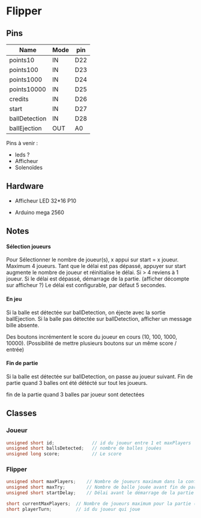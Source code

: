 # Flipper

## Pins

Name          | Mode | pin
--------------|------|----
points10      | IN   | D22
points100     | IN   | D23
points1000    | IN   | D24
points10000   | IN   | D25
credits       | IN   | D26
start         | IN   | D27
ballDetection | IN   | D28
ballEjection  | OUT  | A0

Pins à venir :
- leds ?
- Afficheur
- Solenoïdes
<!-- BallIndex     | OUT  | A1 -->

## Hardware

- Afficheur LED 32*16 P10
<!-- [https://circuitdigest.com/microcontroller-projects/digital-notice-board-using-p10-led-matrix-display-and-arduino] -->
- Arduino mega 2560

## Notes

#### Sélection joueurs
Pour Sélectionner le nombre de joueur(s), x appui sur start = x joueur. Maximum 4 joueurs.
Tant que le délai est pas dépassé, appuyer sur start augmente le nombre de joueur et réinitialise le délai.
Si > 4 reviens à 1 joueur. 
Si le délai est dépassé, démarrage de la partie. (afficher décompte sur afficheur ?)
Le délai est configurable, par défaut 5 secondes.

#### En jeu
Si la balle est détectée sur ballDetection, on éjecte avec la sortie ballEjection.
Si la balle pas détectée sur ballDetection, afficher un message bille absente.

Des boutons incrémentent le score du joueur en cours (10, 100, 1000, 10000).
(Possibilité de mettre plusieurs boutons sur un même score / entrée)

#### Fin de partie
Si la balle est détectée sur ballDetection, on passe au joueur suivant.
Fin de partie quand 3 balles ont été détécté sur tout les joueurs.

fin de la partie quand 3 balles par joueur sont detectées

## Classes

### Joueur
```c++
unsigned short id;              // id du joueur entre 1 et maxPlayers
unsigned short ballsDetected;   // nombre de balles jouées
unsigned long score;            // Le score
```

### Flipper
```c++
unsigned short maxPlayers;    // Nombre de joueurs maximum dans la config
unsigned short maxTry;        // Nombre de balle jouée avant fin de partie
unsigned short startDelay;    // Délai avant le démarrage de la partie (reset à chaque appui sur start)

short currentMaxPlayers;  // Nombre de joueurs maximum pour la partie (incrémente à chaque appui start)
short playerTurn;         // id du joueur qui joue
```